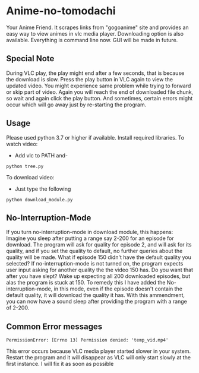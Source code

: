 # Anime-no-tomodachi
Your Anime Friend. It scrapes links from "gogoanime" site and provides an easy way to view animes in vlc media player. Downloading option is also available. Everything is command line now. GUI will be made in future.
## Special Note
During VLC play, the play might end after a few seconds, that is because the download is slow. Press the play button in VLC again to view the updated video. You might experience same problem while trying to forward or skip part of video. Again you will reach the end of downloaded file chunk, so wait and again click the play button. And sometimes, certain errors might occur which will go away just by re-starting the program.
## Usage
Please used python 3.7 or higher if available. Install required libraries.
To watch video:
* Add vlc to PATH and-
```
python tree.py
```
To download video:
* Just type the following
```
python download_module.py
```

## No-Interruption-Mode
If you turn no-interruption-mode in download module, this happens: Imagine you sleep after putting a range say 2-200 for an episode for download. The program will ask for quality for episode 2, and will ask for its quality, and if you set the quality to default, no further queries about the quality will be made. What if episode 150 didn't have the default quality you selected? If no-interruption-mode is not turned on, the program expects user input asking for another quality the the video 150 has. Do you want that after you have slept? Wake up expecting all 200 downloaded episodes, but alas the program is stuck at 150. To remedy this I have added the No-interruption-mode, in this mode, even if the episode doesn't contain the default quality, it will download the quality it has. With this ammendment, you can now have a sound sleep after providing the program with a range of 2-200.

## Common Error messages
```
PermissionError: [Errno 13] Permission denied: 'temp_vid.mp4'
```
This error occurs because VLC media player started slower in your system. Restart the program and it will disappear as VLC will only start slowly at the first instance. I will fix it as soon as possible 
